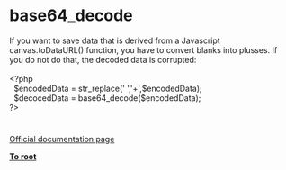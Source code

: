# base64_decode




<div class="phpcode"><span class="html">
If you want to save data that is derived from a Javascript canvas.toDataURL() function, you have to convert blanks into plusses. If you do not do that, the decoded data is corrupted:<br><br><span class="default">&lt;?php<br>&#xA0; $encodedData </span><span class="keyword">= </span><span class="default">str_replace</span><span class="keyword">(</span><span class="string">&apos; &apos;</span><span class="keyword">,</span><span class="string">&apos;+&apos;</span><span class="keyword">,</span><span class="default">$encodedData</span><span class="keyword">);<br>&#xA0; </span><span class="default">$decocedData </span><span class="keyword">= </span><span class="default">base64_decode</span><span class="keyword">(</span><span class="default">$encodedData</span><span class="keyword">);<br></span><span class="default">?&gt;</span>
</span>
</div>
  

#

[Official documentation page](https://www.php.net/manual/en/function.base64-decode.php)

**[To root](/README.md)**
